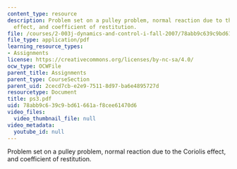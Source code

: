 ```yaml
---
content_type: resource
description: Problem set on a pulley problem, normal reaction due to the Coriolis
  effect, and coefficient of restitution.
file: /courses/2-003j-dynamics-and-control-i-fall-2007/78abb9c639c9bd61661af8cee61470d6_ps3.pdf
file_type: application/pdf
learning_resource_types:
- Assignments
license: https://creativecommons.org/licenses/by-nc-sa/4.0/
ocw_type: OCWFile
parent_title: Assignments
parent_type: CourseSection
parent_uid: 2cecd7cb-e2e9-7511-8d97-ba6e4895727d
resourcetype: Document
title: ps3.pdf
uid: 78abb9c6-39c9-bd61-661a-f8cee61470d6
video_files:
  video_thumbnail_file: null
video_metadata:
  youtube_id: null
---
```

Problem set on a pulley problem, normal reaction due to the Coriolis effect, and coefficient of restitution.